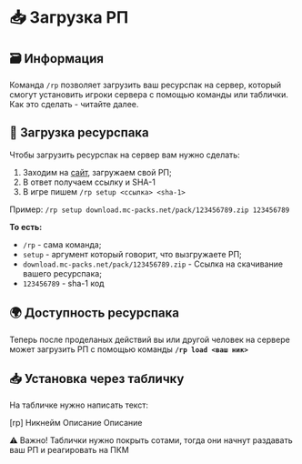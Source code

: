 # 📥 Загрузка РП
## 🗃️ Информация

Команда `/rp` позволяет загрузить ваш ресурспак на сервер, который смогут установить игроки сервера с помощью команды или таблички. Как это сделать - читайте далее.

## 💽 Загрузка ресурспака 
Чтобы загрузить ресурспак на сервер вам нужно сделать:
1. Заходим на [сайт](https://mc-packs.net/), загружаем свой РП;
2. В ответ получаем ссылку и SHA-1 
3. В игре пишем `/rp setup <ссылка> <sha-1>` 

Пример: `/rp setup download.mc-packs.net/pack/123456789.zip 123456789`

**То есть:**
- `/rp` - сама команда;
- `setup` - аргумент который говорит, что вызгружаете РП;
- `download.mc-packs.net/pack/123456789.zip` - Ссылка на скачивание вашего ресурспака;
- `123456789` - sha-1 код

## 🌍 Доступность ресурспака

Теперь после проделаных действий вы или другой человек на сервере может загрузить РП с помощью команды **`/rp load <ваш ник>`**

## 📥 Установка через табличку
На табличке нужно написать текст:

[rp]
Никнейм
Описание
Описание

⚠️ Важно! Таблички нужно покрыть сотами, тогда они начнут раздавать ваш РП и реагировать на ПКМ